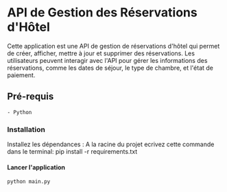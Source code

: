# API de Gestion des Réservations d'Hôtel

Cette application est une API de gestion de réservations d'hôtel qui permet de créer, afficher, mettre à jour et supprimer des réservations. Les utilisateurs peuvent interagir avec l'API pour gérer les informations des réservations, comme les dates de séjour, le type de chambre, et l'état de paiement.

## Pré-requis

    - Python

### Installation

Installez les dépendances :
    A la racine du projet ecrivez cette commande dans le terminal:
    pip install -r requirements.txt

#### Lancer l'application

    python main.py 